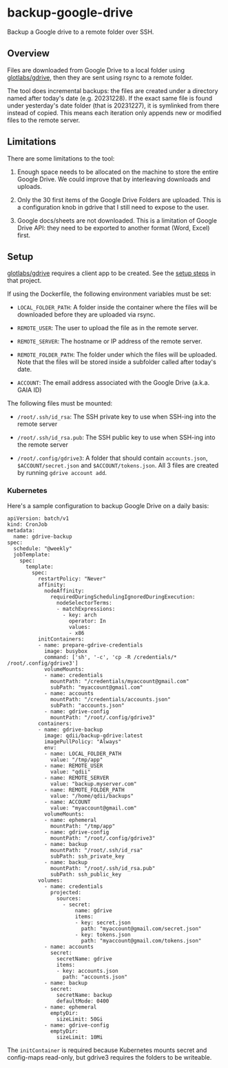 # backup-google-drive

Backup a Google drive to a remote folder over SSH.

## Overview

Files are downloaded from Google Drive to a local folder using [glotlabs/gdrive](https://github.com/glotlabs/gdrive), then they are sent using rsync to a remote folder.

The tool does incremental backups: the files are created under a directory named after today's date (e.g. 20231228). If the exact same file is found under yesterday's date folder (that is 20231227), it is symlinked from there instead of copied. This means each iteration only appends new or modified files to the remote server.

## Limitations

There are some limitations to the tool:

1. Enough space needs to be allocated on the machine to store the entire Google Drive. We could improve that by interleaving downloads and uploads.

2. Only the 30 first items of the Google Drive Folders are uploaded. This is a configuration knob in gdrive that I still need to expose to the user.

3. Google docs/sheets are not downloaded. This is a limitation of Google Drive API: they need to be exported to another format (Word, Excel) first.

## Setup

[glotlabs/gdrive](https://github.com/glotlabs/gdrive) requires a client app to be created. See the [setup steps](https://github.com/glotlabs/gdrive/blob/main/docs/create_google_api_credentials.md#create-google-api-credentials-in-50-easy-steps) in that project.

If using the Dockerfile, the following environment variables must be set:

- `LOCAL_FOLDER_PATH`: A folder inside the container where the files will be downloaded before they are uploaded via rsync.

- `REMOTE_USER`: The user to upload the file as in the remote server.

- `REMOTE_SERVER`: The hostname or IP address of the remote server.

- `REMOTE_FOLDER_PATH`: The folder under which the files will be uploaded. Note that the files will be stored inside a subfolder called after today's date.

- `ACCOUNT`: The email address associated with the Google Drive (a.k.a. GAIA ID)

The following files must be mounted:

- `/root/.ssh/id_rsa`: The SSH private key to use when SSH-ing into the remote server

- `/root/.ssh/id_rsa.pub`: The SSH public key to use when SSH-ing into the remote server

- `/root/.config/gdrive3`: A folder that should contain `accounts.json`, `$ACCOUNT/secret.json` and `$ACCOUNT/tokens.json`. All 3 files are created by running `gdrive account add`.

### Kubernetes

Here's a sample configuration to backup Google Drive on a daily basis:

```
apiVersion: batch/v1
kind: CronJob
metadata:
  name: gdrive-backup
spec:
  schedule: "@weekly"
  jobTemplate:
    spec:
      template:
        spec:
          restartPolicy: "Never"
          affinity:
            nodeAffinity:
              requiredDuringSchedulingIgnoredDuringExecution:
                nodeSelectorTerms:
                - matchExpressions:
                  - key: arch
                    operator: In
                    values:
                    - x86
          initContainers:
          - name: prepare-gdrive-credentials
            image: busybox
            command: ['sh', '-c', 'cp -R /credentials/* /root/.config/gdrive3']
            volumeMounts:
            - name: credentials
              mountPath: "/credentials/myaccount@gmail.com"
              subPath: "myaccount@gmail.com"
            - name: accounts
              mountPath: "/credentials/accounts.json"
              subPath: "accounts.json"
            - name: gdrive-config
              mountPath: "/root/.config/gdrive3"
          containers:
          - name: gdrive-backup
            image: qdii/backup-gdrive:latest
            imagePullPolicy: "Always"
            env:
            - name: LOCAL_FOLDER_PATH
              value: "/tmp/app"
            - name: REMOTE_USER
              value: "qdii"
            - name: REMOTE_SERVER
              value: "backup.myserver.com"
            - name: REMOTE_FOLDER_PATH
              value: "/home/qdii/backups"
            - name: ACCOUNT
              value: "myaccount@gmail.com"
            volumeMounts:
            - name: ephemeral
              mountPath: "/tmp/app"
            - name: gdrive-config
              mountPath: "/root/.config/gdrive3"
            - name: backup
              mountPath: "/root/.ssh/id_rsa"
              subPath: ssh_private_key
            - name: backup
              mountPath: "/root/.ssh/id_rsa.pub"
              subPath: ssh_public_key
          volumes:
            - name: credentials
              projected:
                sources:
                  - secret:
                      name: gdrive
                      items:
                      - key: secret.json
                        path: "myaccount@gmail.com/secret.json"
                      - key: tokens.json
                        path: "myaccount@gmail.com/tokens.json"
            - name: accounts
              secret:
                secretName: gdrive
                items:
                - key: accounts.json
                  path: "accounts.json"
            - name: backup
              secret:
                secretName: backup
                defaultMode: 0400
            - name: ephemeral
              emptyDir:
                sizeLimit: 50Gi
            - name: gdrive-config
              emptyDir:
                sizeLimit: 10Mi
```

The `initContainer` is required because Kubernetes mounts secret and config-maps
read-only, but gdrive3 requires the folders to be writeable.
